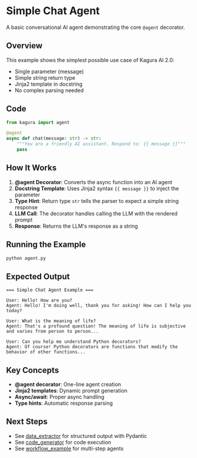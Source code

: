 # Simple Chat Agent

A basic conversational AI agent demonstrating the core `@agent` decorator.

## Overview

This example shows the simplest possible use case of Kagura AI 2.0:
- Single parameter (message)
- Simple string return type
- Jinja2 template in docstring
- No complex parsing needed

## Code

```python
from kagura import agent

@agent
async def chat(message: str) -> str:
    """You are a friendly AI assistant. Respond to: {{ message }}"""
    pass
```

## How It Works

1. **@agent Decorator**: Converts the async function into an AI agent
2. **Docstring Template**: Uses Jinja2 syntax `{{ message }}` to inject the parameter
3. **Type Hint**: Return type `str` tells the parser to expect a simple string response
4. **LLM Call**: The decorator handles calling the LLM with the rendered prompt
5. **Response**: Returns the LLM's response as a string

## Running the Example

```bash
python agent.py
```

## Expected Output

```
=== Simple Chat Agent Example ===

User: Hello! How are you?
Agent: Hello! I'm doing well, thank you for asking! How can I help you today?

User: What is the meaning of life?
Agent: That's a profound question! The meaning of life is subjective and varies from person to person...

User: Can you help me understand Python decorators?
Agent: Of course! Python decorators are functions that modify the behavior of other functions...
```

## Key Concepts

- **@agent decorator**: One-line agent creation
- **Jinja2 templates**: Dynamic prompt generation
- **Async/await**: Proper async handling
- **Type hints**: Automatic response parsing

## Next Steps

- See [data_extractor](../data_extractor/) for structured output with Pydantic
- See [code_generator](../code_generator/) for code execution
- See [workflow_example](../workflow_example/) for multi-step agents
